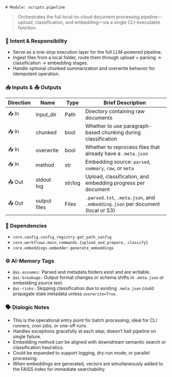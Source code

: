     # Module: scripts.pipeline
> Orchestrates the full local-to-cloud document processing pipeline—upload, classification, and embedding—via a single CLI-executable function.

### 🎯 Intent & Responsibility
- Serve as a one-stop execution layer for the full LLM-powered pipeline.
- Ingest files from a local folder, route them through upload + parsing → classification → embedding stages.
- Handle optional chunked summarization and overwrite behavior for idempotent operation.

### 📥 Inputs & 📤 Outputs
| Direction | Name         | Type     | Brief Description                                                               |
|-----------|--------------|----------|----------------------------------------------------------------------------------|
| 📥 In     | input_dir     | Path     | Directory containing raw documents                                               |
| 📥 In     | chunked       | bool     | Whether to use paragraph-based chunking during classification                    |
| 📥 In     | overwrite     | bool     | Whether to reprocess files that already have a `.meta.json`                     |
| 📥 In     | method        | str      | Embedding source: `parsed`, `summary`, `raw`, or `meta`                         |
| 📤 Out    | stdout log    | str/log  | Upload, classification, and embedding progress per document                     |
| 📤 Out    | output files  | Files    | `.parsed.txt`, `.meta.json`, and `.embedding.json` per document (local or S3)   |

### 🔗 Dependencies
- `core.config.config_registry.get_path_config`
- `core.workflows.main_commands.{upload_and_prepare, classify}`
- `core.embeddings.embedder.generate_embeddings`

### ⚙️ AI-Memory Tags
- `@ai-assumes:` Parsed and metadata folders exist and are writable.
- `@ai-breakage:` Output format changes or schema shifts in `.meta.json` or embedding source text.
- `@ai-risks:` Skipping classification due to existing `.meta.json` could propagate stale metadata unless `overwrite=True`.

### 🗣 Dialogic Notes
- This is the operational entry point for batch processing; ideal for CLI runners, cron jobs, or one-off runs.
- Handles exceptions gracefully at each step; doesn’t halt pipeline on single failure.
- Embedding method can be aligned with downstream semantic search or classification heuristics.
- Could be expanded to support logging, dry-run mode, or parallel processing.
- When embeddings are generated, vectors are simultaneously added to the FAISS index for immediate searchability.
